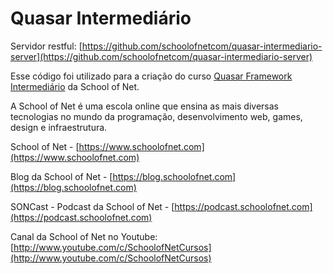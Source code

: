 # Quasar Intermediário

Servidor restful: [https://github.com/schoolofnetcom/quasar-intermediario-server](https://github.com/schoolofnetcom/quasar-intermediario-server)

Esse código foi utilizado para a criação do curso [Quasar Framework Intermediário](https://www.schoolofnet.com/curso/frontend/vuejs/quasar-framework-intermediario/) da School of Net.

A School of Net é uma escola online que ensina as mais diversas tecnologias no mundo da programação, desenvolvimento web, games, design e infraestrutura.

School of Net - [https://www.schoolofnet.com](https://www.schoolofnet.com)

Blog da School of Net - [https://blog.schoolofnet.com](https://blog.schoolofnet.com)

SONCast - Podcast da School of Net - [https://podcast.schoolofnet.com](https://podcast.schoolofnet.com)

Canal da School of Net no Youtube: [http://www.youtube.com/c/SchoolofNetCursos](http://www.youtube.com/c/SchoolofNetCursos)